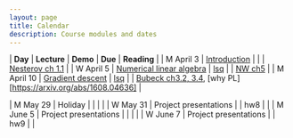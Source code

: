 ```yaml
---
layout: page
title: Calendar
description: Course modules and dates
---
```


| **Day** | **Lecture** | **Demo** | **Due** | **Reading** |
| M April 3 | [Introduction](lectures/intro.pdf) |  |  | [Nesterov ch 1.1][Nesterov] |
| W April 5 | [Numerical linear algebra](lectures/lsq.pdf) | [lsq](https://colab.research.google.com/github/stanford-cme-307/demos/blob/main/lsq.ipynb) |  | [NW ch5][NW04] |
| M April 10 | [Gradient descent](lectures/gd.pdf) | [lsq](https://colab.research.google.com/github/stanford-cme-307/demos/blob/main/gradient-descent.ipynb) |  | [Bubeck ch3.2, 3.4][Bubeck], [why PL][https://arxiv.org/abs/1608.04636] |
<!-- | M April 10 | Munging                                       | [fires](https://colab.research.google.com/github/stanford-mse-125/demos/blob/main/fires.ipynb) |     |         |
| W April 12 | Models and inference                          | [inference](https://colab.research.com/github/stanford-mse-125/demos/blob/main/inference.ipynb) | hw1    |         |
| M April 17 | CLT and confidence intervals                  | [inference](https://colab.research.com/github/stanford-mse-125/demos/blob/main/inference.ipynb) |     |         |
| W April 19 | Bootstrap                                     | [bootstrap](https://colab.research.google.com/github/stanford-mse-125/demos/blob/main/bootstrap.ipynb)   |  hw2   |         |
| M April 24 | Hypothesis tests                              |      |     |         |
| W April 26 | Correlation                                   | [correlation](https://colab.research.google.com/github/stanford-mse-125/demos/blob/main/correlation.ipynb)     |  hw3   | [Data8 ch 15.1](https://inferentialthinking.com/chapters/15/1/Correlation.html)        |
| M May 1    | Linear regression                             | [regression](https://colab.research.com/github/stanford-mse-125/demos/blob/main/regression.ipynb) |     |         |
| W May 3    | CI for regression                             | [regression uncertainty](https://colab.research.com/github/stanford-mse-125/demos/blob/main/regression-uncertainty.ipynb), [electricity](https://colab.research.com/github/stanford-mse-125/demos/blob/main/electricity.ipynb) |  hw4   |         |
| M May 8    | Feature generation                            | [crime](https://colab.research.com/github/stanford-mse-125/demos/blob/main/crime.ipynb) |     |         |
| W May 10   | Model selection                               | [crime](https://colab.research.com/github/stanford-mse-125/demos/blob/main/crime.ipynb) | hw5    |         |
| M May 15   | Logistic regression                           |      |     |         |
| W May 17   | Error metrics                                   |      | hw6    |         |
| M May 22   | AutoML                                |      |     |         |
| W May 24   | Forecasting                                | [forecasting](https://colab.research.com/github/stanford-mse-125/demos/blob/main/forecasting.ipynb) | hw7    |         | -->
| M May 29   | Holiday                                       |      |     |         |
| W May 31   | Project presentations                           |      | hw8    |         |
| M June 5   | Project presentations                           |      |     |         |
| W June 7   | Project presentations                                        |      | hw9    |         |


[JuliaOR]:	https://www.chkwon.net/julia/
[Bubeck]: https://arxiv.org/abs/1405.4980
[NW04]:	https://www.csie.ntu.edu.tw/~r97002/temp/num_optimization.pdf
[Luenberger]: https://github.com/brucespang/cs690op/blob/master/Optimization%20in%20Vector%20Spaces%20-%20Luenberger.pdf
[BV]: https://web.stanford.edu/~boyd/cvxbook/bv_cvxbook.pdf
[RyuYin]: https://large-scale-book.mathopt.com/LSCOMO.pdf
[IP]: https://link.springer.com/book/10.1007/978-3-319-11008-0
[Giselsson]: http://archive.control.lth.se/media/Education/DoctorateProgram/2015/LargeScaleConvexOptimization
[Nesterov]: https://link.springer.com/book/10.1007/978-3-319-91578-4
[LuenbergerYe]: https://warin.ca/ressources/books/2016_Book_LinearAndNonlinearProgramming.pdf
[BauschkeCombettes]: https://link.springer.com/book/10.1007/978-3-319-48311-5
[Beck]: [https://epubs.siam.org/doi/10.1137/1.9781611974997